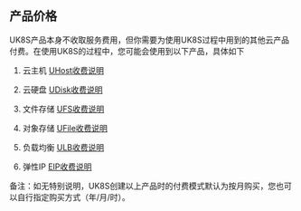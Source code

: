 
## 产品价格

UK8S产品本身不收取服务费用，但你需要为使用UK8S过程中用到的其他云产品付费。在使用UK8S的过程中，您可能会使用到以下产品，具体如下

1. 云主机  [UHost收费说明](uhost/price)

2. 云硬盘  [UDisk收费说明](udisk/price)

3. 文件存储 [UFS收费说明](ufs/price)

4. 对象存储 [UFile收费说明](ufile/bill/new)

3. 负载均衡   [ULB收费说明](ulb/fast/price)

4. 弹性IP    [EIP收费说明](unet/eip_price)


备注：如无特别说明，UK8S创建以上产品时的付费模式默认为按月购买，您也可以自行指定购买方式（年/月/时）。
